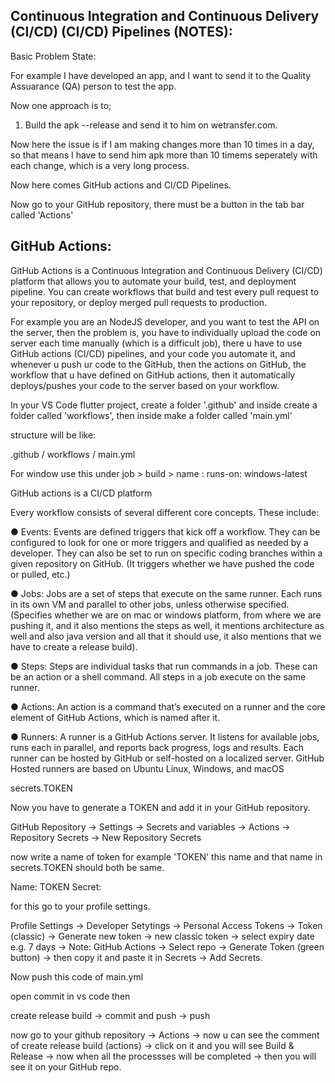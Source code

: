 ## Continuous Integration and Continuous Delivery (CI/CD) (CI/CD) Pipelines (NOTES):

Basic Problem State:

For example I have developed an app, and I want to send it to the Quality Assuarance (QA) person to test the app. 

Now one approach is to;

1) Build the apk --release and send it to him on wetransfer.com.

Now here the issue is if I am making changes more than 10 times in a day, so that means I have to send him apk more than 10 timems seperately with each change, which is a very long process.

Now here comes GitHub actions and CI/CD Pipelines.

Now go to your GitHub repository, there must be a button in the tab bar called 'Actions' 

## GitHub Actions:

GitHub Actions is a Continuous Integration and Continuous Delivery (CI/CD) platform that allows you to automate your build, test, and deployment pipeline. You can create workflows that build and test every pull request to your repository, or deploy merged pull requests to production.

For example you are an NodeJS developer, and you want to test the API on the server, then the problem is, you have to individually upload the code on server each time manually (which is a difficult job), there u have to use GitHub actions (CI/CD) pipelines, and your code you automate it, and whenever u push ur code to the GitHub, then the actions on GitHub, the workflow that u have defined on GitHub actions, then it automatically deploys/pushes your code to the server based on your workflow.

In your VS Code flutter project, create a folder '.github' and inside create a folder called 'workflows', then inside make a folder called 'main.yml' 

structure will be like:

.github
	/ workflows
		/ main.yml

For window use this under job  > build > name : runs-on: windows-latest


GitHub actions is a CI/CD platform


Every workflow consists of several different core concepts. These include:

● Events: Events are defined triggers that kick off a workflow. They can be configured to look for one or more triggers and qualified as needed by a developer. They can also be set to run on specific coding branches within a given repository on GitHub.
(It triggers whether we have pushed the code or pulled, etc.)

● Jobs: Jobs are a set of steps that execute on the same runner. Each runs in its own VM and parallel to other jobs, unless otherwise specified.
(Specifies whether we are on mac or windows platform, from where we are pushing it, and it also mentions the steps as well, it mentions architecture as well and also java version and all that it should use, it also mentions that we have to create a release build).

● Steps: Steps are individual tasks that run commands in a job. These can be an action or a shell command. All steps in a job execute on the same runner.

● Actions: An action is a command that’s executed on a runner and the core element of GitHub Actions, which is named after it.

● Runners: A runner is a GitHub Actions server. It listens for available jobs, runs each in parallel, and reports back progress, logs and results. Each runner can be hosted by GitHub or self-hosted on a localized server. GitHub Hosted runners are based on Ubuntu Linux, Windows, and macOS


secrets.TOKEN

Now you have to generate a TOKEN and add it in your GitHub repository. 

GitHub Repository -> Settings -> Secrets and variables -> Actions -> Repository Secrets -> New Repository Secrets 

now write a name of token for example 'TOKEN' this name and that name in secrets.TOKEN should both be same.

Name: TOKEN
Secret: 

for this go to your profile settings.

Profile Settings -> Developer Setytings -> Personal Access Tokens -> Token (classic) -> Generate new token -> new classic token -> select expiry date e.g. 7 days -> Note: GitHub Actions -> Select repo -> Generate Token (green button) -> then copy it and paste it in Secrets -> Add Secrets. 

Now push this code of main.yml 

open commit in vs code then 

create release build -> commit and push -> push 

now go to your github repository -> Actions -> now u can see the comment of create release build (actions) -> click on it and you will see Build & Release -> now when all the processses will be completed -> then you will see it on your GitHub repo.
